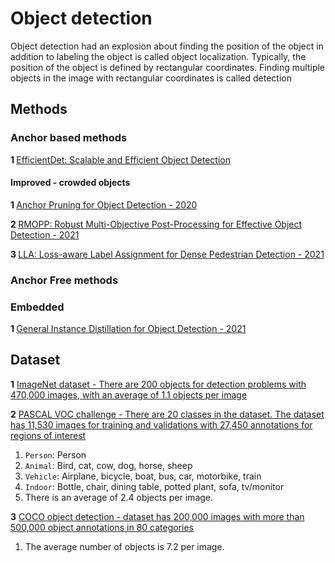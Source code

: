 # Object detection

Object detection had an explosion about finding the position of the object in addition to labeling the object is called object localization. Typically, the position of the object is defined by rectangular coordinates. Finding multiple objects in the image with rectangular coordinates is called detection

## Methods


### Anchor based methods

<b> 1 </b> [EfficientDet: Scalable and Efficient Object Detection](https://arxiv.org/abs/1911.09070)

#### Improved - crowded objects
<b> 1 </b> [Anchor Pruning for Object Detection - 2020](https://arxiv.org/pdf/2104.00432.pdf)

<b> 2 </b> [RMOPP: Robust Multi-Objective Post-Processing for Effective Object Detection - 2021](https://arxiv.org/pdf/2102.04582.pdf)

<b> 3 </b> [LLA: Loss-aware Label Assignment for Dense Pedestrian Detection - 2021](https://arxiv.org/pdf/2101.04307.pdf)

### Anchor Free methods

### Embedded

<b> 1 </b> [General Instance Distillation for Object Detection - 2021](https://arxiv.org/abs/2103.02340)

## Dataset

<b>1</b>  [ImageNet dataset -  There are 200 objects for detection problems with 470,000 images, with an average of 1.1 objects per image]()

<b>2</b> [PASCAL VOC challenge - There are 20 classes in the dataset. The dataset has 11,530 images for training and validations with 27,450 annotations for regions of interest]()


1. ```Person```: Person
2. ```Animal```: Bird, cat, cow, dog, horse, sheep
3. ```Vehicle```: Airplane, bicycle, boat, bus, car, motorbike, train
4. ```Indoor```: Bottle, chair, dining table, potted plant, sofa, tv/monitor
5. There is an average of 2.4 objects per image.

<b>3</b> [COCO object detection - dataset has 200,000 images with more than 500,000 object annotations in 80 categories]()

1. The average number of objects is 7.2 per image.
